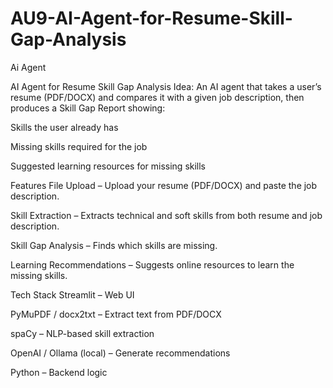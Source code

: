 # AU9-AI-Agent-for-Resume-Skill-Gap-Analysis
Ai Agent

 AI Agent for Resume Skill Gap Analysis
Idea:
An AI agent that takes a user’s resume (PDF/DOCX) and compares it with a given job description, then produces a Skill Gap Report showing:

Skills the user already has

Missing skills required for the job

Suggested learning resources for missing skills

Features
File Upload – Upload your resume (PDF/DOCX) and paste the job description.

Skill Extraction – Extracts technical and soft skills from both resume and job description.

Skill Gap Analysis – Finds which skills are missing.

Learning Recommendations – Suggests online resources to learn the missing skills.

Tech Stack
Streamlit – Web UI

PyMuPDF / docx2txt – Extract text from PDF/DOCX

spaCy – NLP-based skill extraction

OpenAI / Ollama (local) – Generate recommendations

Python – Backend logic

